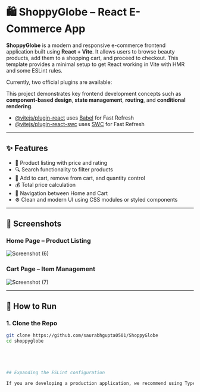 # 🛍️ ShoppyGlobe – React E-Commerce App

**ShoppyGlobe** is a modern and responsive e-commerce frontend application built using **React + Vite**. It allows users to browse beauty products, add them to a shopping cart, and proceed to checkout. This template provides a minimal setup to get React working in Vite with HMR and some ESLint rules.

Currently, two official plugins are available:

This project demonstrates key frontend development concepts such as **component-based design**, **state management**, **routing**, and **conditional rendering**.


- [@vitejs/plugin-react](https://github.com/vitejs/vite-plugin-react/blob/main/packages/plugin-react) uses [Babel](https://babeljs.io/) for Fast Refresh
- [@vitejs/plugin-react-swc](https://github.com/vitejs/vite-plugin-react/blob/main/packages/plugin-react-swc) uses [SWC](https://swc.rs/) for Fast Refresh

---

## ✨ Features

- 🛒 Product listing with price and rating
- 🔍 Search functionality to filter products
- 🧺 Add to cart, remove from cart, and quantity control
- 💰 Total price calculation
- 🧭 Navigation between Home and Cart
- ⚙️ Clean and modern UI using CSS modules or styled components

---

## 📸 Screenshots

### Home Page – Product Listing
![Screenshot (6)](https://github.com/user-attachments/assets/1059c435-4632-4d7c-b2b7-c68cdb63de2a)

### Cart Page – Item Management
![Screenshot (7)](https://github.com/user-attachments/assets/7ba1cf0e-4bc7-4def-9038-4bc3cd5be3e6)


---

## 🚀 How to Run

### 1. Clone the Repo

```bash
git clone https://github.com/saurabhgupta0501/ShoppyGlobe
cd shoppyglobe





## Expanding the ESLint configuration

If you are developing a production application, we recommend using TypeScript with type-aware lint rules enabled. Check out the [TS template](https://github.com/vitejs/vite/tree/main/packages/create-vite/template-react-ts) for information on how to integrate TypeScript and [`typescript-eslint`](https://typescript-eslint.io) in your project.
